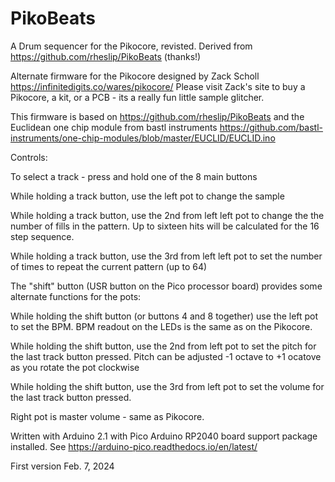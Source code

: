 # PikoBeats
A Drum sequencer for the Pikocore, revisted. Derived from https://github.com/rheslip/PikoBeats (thanks!)

Alternate firmware for the Pikocore designed by Zack Scholl https://infinitedigits.co/wares/pikocore/
Please visit Zack's site to buy a Pikocore, a kit, or a PCB - its a really fun little sample glitcher.

This firmware is based on https://github.com/rheslip/PikoBeats and the Euclidean one chip module from bastl instruments https://github.com/bastl-instruments/one-chip-modules/blob/master/EUCLID/EUCLID.ino

Controls:

To select a track - press and hold one of the 8 main buttons

While holding a track button, use the left pot to change the sample 

While holding a track button, use the 2nd from left left pot to change the the number of fills in the pattern. Up to sixteen hits will be calculated for the 16 step sequence.

While holding a track button, use the 3rd from left left pot to set the number of times to repeat the current pattern (up to 64)

The "shift" button (USR button on the Pico processor board) provides some alternate functions for the pots:

While holding the shift button (or buttons 4 and 8 together) use the left pot to set the BPM. BPM readout on the LEDs is the same as on the Pikocore.

While holding the shift button, use the 2nd from left pot to set the pitch for the last track button pressed. Pitch can be adjusted -1 octave to +1 ocatove as you rotate the pot clockwise

While holding the shift button, use the 3rd from left pot to set the volume for the last track button pressed.

Right pot is master volume - same as Pikocore.

Written with Arduino 2.1 with Pico Arduino RP2040 board support package installed. See https://arduino-pico.readthedocs.io/en/latest/

First version Feb. 7, 2024

